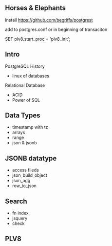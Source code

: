 ## Horses & Elephants

install https://github.com/begriffs/postgrest

add to postgres.conf or in beginning of transaciton

SET plv8.start_proc = 'plv8_init';



## Intro

PostgreSQL History

- linux of databases

Relational Database

* ACID
* Power of SQL


## Data Types


* timestamp with tz
* arrays
* range
* json & jsonb

##  JSONB datatype

*  access fileds
*  json_build_object
*  json_agg 
*  row_to_json

##  Search

* fn index
* jsquery
* check

## PLV8


